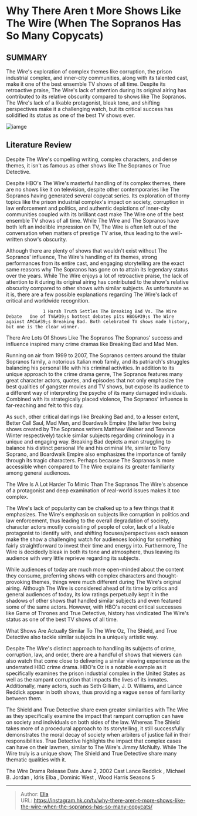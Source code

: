 # Why There Aren t More Shows Like The Wire (When The Sopranos Has So Many Copycats)


## SUMMARY 



  The Wire&#39;s exploration of complex themes like corruption, the prison industrial complex, and inner-city communities, along with its talented cast, make it one of the best ensemble TV shows of all time.   Despite its retroactive praise, The Wire&#39;s lack of attention during its original airing has contributed to its relative obscurity compared to shows like The Sopranos.   The Wire&#39;s lack of a likable protagonist, bleak tone, and shifting perspectives make it a challenging watch, but its critical success has solidified its status as one of the best TV shows ever.  

![iamge](https://static1.srcdn.com/wordpress/wp-content/uploads/2024/01/dominic-west-as-jimmy-mcnulty-sonja-sohn-as-kima-greggs-and-idris-elba-as-stringer-bell-in-a-promo-poster-for-the-wire.jpg)

## Literature Review

Despite The Wire&#39;s compelling writing, complex characters, and dense themes, it isn&#39;t as famous as other shows like The Sopranos or True Detective.




Despite HBO&#39;s The Wire&#39;s masterful handling of its complex themes, there are no shows like it on television, despite other contemporaries like The Sopranos having generated several copycat series. Its exploration of thorny topics like the prison industrial complex&#39;s impact on society, corruption in law enforcement and politics, and authentic depictions of inner-city communities coupled with its brilliant cast make The Wire one of the best ensemble TV shows of all time. While The Wire and The Sopranos have both left an indelible impression on TV, The Wire is often left out of the conversation when matters of prestige TV arise, thus leading to the well-written show&#39;s obscurity.




Although there are plenty of shows that wouldn&#39;t exist without The Sopranos&#39; influence, The Wire&#39;s handling of its themes, strong performances from its entire cast, and engaging storytelling are the exact same reasons why The Sopranos has gone on to attain its legendary status over the years. While The Wire enjoys a lot of retroactive praise, the lack of attention to it during its original airing has contributed to the show&#39;s relative obscurity compared to other shows with similar subjects. As unfortunate as it is, there are a few possible explanations regarding The Wire&#39;s lack of critical and worldwide recognition.

                  1 Harsh Truth Settles The Breaking Bad Vs. The Wire Debate   One of TV&#39;s hottest debates pits HBO&#39;s The Wire against AMC&#39;s Breaking Bad. Both celebrated TV shows made history, but one is the clear winner.   


 There Are Lots Of Shows Like The Sopranos 
The Sopranos&#39; success and influence inspired many crime dramas like Breaking Bad and Mad Men.
          




Running on air from 1999 to 2007, The Sopranos centers around the titular Sopranos family, a notorious Italian mob family, and its patriarch&#39;s struggles balancing his personal life with his criminal activities. In addition to its unique approach to the crime drama genre, The Sopranos features many great character actors, quotes, and episodes that not only emphasize the best qualities of gangster movies and TV shows, but expose its audience to a different way of interpreting the psyche of its many damaged individuals. Combined with its strategically placed violence, The Sopranos&#39; influence is far-reaching and felt to this day.

As such, other critical darlings like Breaking Bad and, to a lesser extent, Better Call Saul, Mad Men, and Boardwalk Empire (the latter two being shows created by The Sopranos writers Matthew Weiner and Terence Winter respectively) tackle similar subjects regarding criminology in a unique and engaging way. Breaking Bad depicts a man struggling to balance his distinct personal life and his criminal life, similar to Tony Soprano, and Boardwalk Empire also emphasizes the importance of family through its tragic characters. Perhaps because The Sopranos is more accessible when compared to The Wire explains its greater familiarity among general audiences.






 The Wire Is A Lot Harder To Mimic Than The Sopranos 
The Wire&#39;s absence of a protagonist and deep examination of real-world issues makes it too complex.
         

The Wire&#39;s lack of popularity can be chalked up to a few things that it emphasizes. The Wire&#39;s emphasis on subjects like corruption in politics and law enforcement, thus leading to the overall degradation of society, character actors mostly consisting of people of color, lack of a likable protagonist to identify with, and shifting focuses/perspectives each season make the show a challenging watch for audiences looking for something fairly straightforward to invest their time and energy into. Furthermore, The Wire is decidedly bleak in both its tone and atmosphere, thus leaving its audience with very little reprieve regarding its subjects.

While audiences of today are much more open-minded about the content they consume, preferring shows with complex characters and thought-provoking themes, things were much different during The Wire&#39;s original airing. Although The Wire is considered ahead of its time by critics and general audiences of today, its low ratings perpetually kept it in the shadows of other shows that handled similar subjects and even featured some of the same actors. However, with HBO&#39;s recent critical successes like Game of Thrones and True Detective, history has vindicated The Wire&#39;s status as one of the best TV shows of all time.






 What Shows Are Actually Similar To The Wire 
Oz, The Shield, and True Detective also tackle similar subjects in a uniquely artistic way.
          

Despite The Wire&#39;s distinct approach to handling its subjects of crime, corruption, law, and order, there are a handful of shows that viewers can also watch that come close to delivering a similar viewing experience as the underrated HBO crime drama. HBO&#39;s Oz is a notable example as it specifically examines the prison industrial complex in the United States as well as the rampant corruption that impacts the lives of its inmates. Additionally, many actors, such as Seth Gilliam, J. D. Williams, and Lance Reddick appear in both shows, thus providing a vague sense of familiarity between them.

The Shield and True Detective share even greater similarities with The Wire as they specifically examine the impact that rampant corruption can have on society and individuals on both sides of the law. Whereas The Shield takes more of a procedural approach to its storytelling, it still successfully demonstrates the moral decay of society when arbiters of justice fail in their responsibilities. True Detective highlights the impact that complex cases can have on their lawmen, similar to The Wire&#39;s Jimmy McNulty. While The Wire truly is a unique show, The Shield and True Detective share many thematic qualities with it.




   The Wire  Drama     Release Date    June 2, 2002     Cast    Lance Reddick , Michael B. Jordan , Idris Elba , Dominic West , Wood Harris     Seasons    5      


---

> Author: [Ella](https://instagram.hk.cn/)  
> URL: https://instagram.hk.cn/tv/why-there-aren-t-more-shows-like-the-wire-when-the-sopranos-has-so-many-copycats/  

